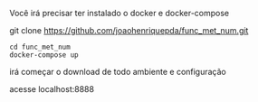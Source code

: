 Você irá precisar ter instalado o docker e docker-compose

git clone https://github.com/joaohenriquepda/func_met_num.git

```
cd func_met_num
docker-compose up
```

irá começar o download de todo ambiente e configuração

acesse localhost:8888
